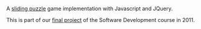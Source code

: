 A [sliding puzzle](http://en.wikipedia.org/wiki/Sliding_puzzle) game
implementation with Javascript and JQuery.

This is part of our [final project](http://gavleslidingpuzzle.appspot.com/) of the Software Development course in 2011.
